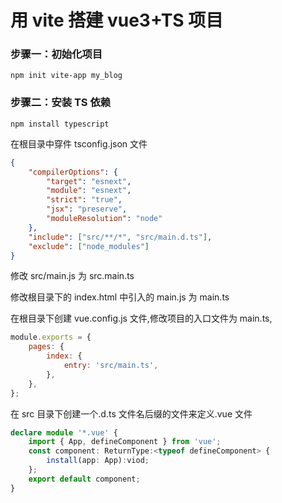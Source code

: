# 用 vite 搭建 vue3+TS 项目

### 步骤一：初始化项目

```
npm init vite-app my_blog
```

### 步骤二：安装 TS 依赖

```
npm install typescript
```

在根目录中穿件 tsconfig.json 文件

```json
{
    "compilerOptions": {
        "target": "esnext",
        "module": "esnext",
        "strict": "true",
        "jsx": "preserve",
        "moduleResolution": "node"
    },
    "include": ["src/**/*", "src/main.d.ts"],
    "exclude": ["node_modules"]
}
```

修改 src/main.js 为 src.main.ts

修改根目录下的 index.html 中引入的 main.js 为 main.ts

在根目录下创建 vue.config.js 文件,修改项目的入口文件为 main.ts,

```js
module.exports = {
    pages: {
        index: {
            entry: 'src/main.ts',
        },
    },
};
```

在 src 目录下创建一个.d.ts 文件名后缀的文件来定义.vue 文件

```ts
declare module '*.vue' {
    import { App, defineComponent } from 'vue';
    const component: ReturnType:<typeof defineComponent> {
        install(app: App):viod;
    };
    export default component;
}
```
